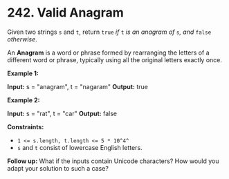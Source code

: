 # 242. Valid Anagram
Given two strings `s` and `t`, return `true` *if* `t` *is an anagram of* `s`*, and* `false` *otherwise*.

An **Anagram** is a word or phrase formed by rearranging the letters of a different word or phrase, typically using all the original letters exactly once.

**Example 1:**

**Input:** s = "anagram", t = "nagaram"
**Output:** true

**Example 2:**

**Input:** s = "rat", t = "car"
**Output:** false

**Constraints:**

-   `1 <= s.length, t.length <= 5 * 10^4^`
-   `s` and `t` consist of lowercase English letters.

**Follow up:** What if the inputs contain Unicode characters? How would you adapt your solution to such a case?